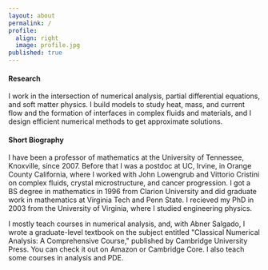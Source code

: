 ```yaml
---
layout: about
permalink: /
profile:
  align: right
  image: profile.jpg
published: true
---
```


#### Research
I work in the intersection of numerical analysis, partial differential equations, and soft matter physics. I build models to study heat, mass, and current flow and the formation of interfaces in complex fluids and materials, and I design efficient numerical methods to get approximate solutions.

#### Short Biography
I have been a professor of mathematics at the University of Tennessee, Knoxville, since 2007. Before that I was a postdoc at UC, Irvine, in Orange County California, where I worked with John Lowengrub and Vittorio Cristini on complex fluids, crystal microstructure, and cancer progression. I got a BS degree in mathematics in 1996 from Clarion University and did graduate work in mathematics at Virginia Tech and Penn State. I recieved my PhD in 2003 from the University of Virginia, where I studied engineering physics.

I mostly teach courses in numerical analysis, and, with Abner Salgado, I wrote a graduate-level textbook on the subject entitled "Classical Numerical Analysis: A Comprehensive Course," published by Cambridge University Press. You can check it out on Amazon or Cambridge Core. I also teach some courses in analysis and PDE.
